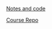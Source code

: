 [Notes and code](https://sql.holt.courses/)

[Course Repo](http://github.com/btholt/complete-intro-to-sql)
